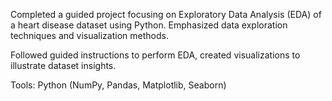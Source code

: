 Completed a guided project focusing on Exploratory Data Analysis (EDA) of a heart disease dataset using Python. Emphasized data exploration techniques and visualization methods.

Followed guided instructions to perform EDA, created visualizations to illustrate dataset insights.

Tools: Python (NumPy, Pandas, Matplotlib, Seaborn)

